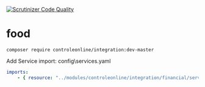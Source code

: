 [![Scrutinizer Code Quality](https://scrutinizer-ci.com/g/controleonline/api-platform-food/badges/quality-score.png?b=master)](https://scrutinizer-ci.com/g/controleonline/api-platform-food/?branch=master)

# food


`composer require controleonline/integration:dev-master`


Add Service import:
config\services.yaml

```yaml
imports:
    - { resource: "../modules/controleonline/integration/financial/services/food.yaml" }    
```
